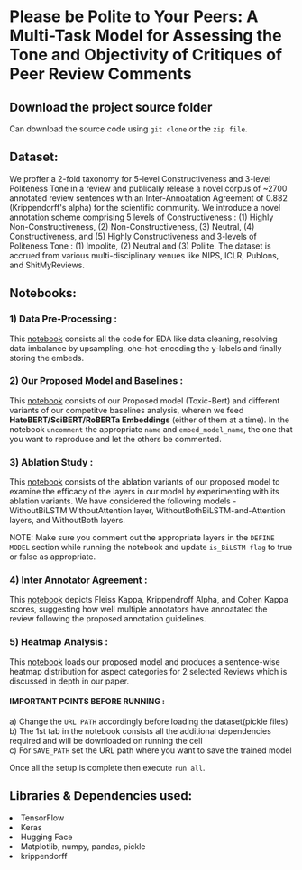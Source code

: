 # Please be Polite to Your Peers: A Multi-Task Model for Assessing the Tone and Objectivity of Critiques of Peer Review Comments

## Download the project source folder

Can download the source code using `git clone` or the `zip file`.

## Dataset:
We proffer a 2-fold taxonomy for 5-level Constructiveness and 3-level Politeness Tone in a review and publically release a novel corpus of ~2700 annotated review sentences with an Inter-Annoatation Agreement of 0.882 (Krippendorff's alpha) for the scientific community. We introduce a novel annotation scheme  comprising 5 levels of Constructiveness : (1) Highly Non-Constructiveness, (2) Non-Constructiveness, (3) Neutral, (4) Constructiveness, and (5) Highly Constructiveness and 3-levels of Politeness Tone : (1) Impolite, (2) Neutral and (3) Poliite. The dataset is accrued from various multi-disciplinary venues like NIPS, ICLR, Publons, and ShitMyReviews. 

## Notebooks:

### 1) Data Pre-Processing :

This [notebook](https://github.com/PrabhatkrBharti/Multi-Label-Critique/blob/main/notebooks/preprocess-and-generate-embeddings.ipynb) consists all the code for EDA like data cleaning, resolving data imbalance by upsampling, ohe-hot-encoding the y-labels and finally storing the embeds.

### 2) Our Proposed Model and Baselines :

This [notebook](https://github.com/PrabhatkrBharti/Multi-Label-Critique/blob/main/notebooks/our-proposed-multitask-model-AND-baselines.ipynb) consists of our Proposed model (Toxic-Bert) and different variants of our competitve baselines analysis, wherein we feed <b> HateBERT/SciBERT/RoBERTa Embeddings</b> (either of them at a time). In the notebook `uncomment` the appropriate `name` and `embed_model_name`, the one that you want to reproduce and let the others be commented. 

### 3) Ablation Study :

This [notebook](https://github.com/PrabhatkrBharti/Multi-Label-Critique/blob/main/notebooks/ablations-model.ipynb) consists of the ablation variants of our proposed model to examine the efficacy of the layers in our model by experimenting with its ablation variants. We have considered the following models - WithoutBiLSTM WithoutAttention layer, WithoutBothBiLSTM-and-Attention layers, and WithoutBoth layers.

NOTE: Make sure you comment out the appropriate layers in the `DEFINE MODEL` section while running the notebook and update `is_BiLSTM flag` to true or false as appropriate.


### 4) Inter Annotator Agreement :
This [notebook](https://github.com/PrabhatkrBharti/Multi-Label-Critique/blob/main/notebooks/interlayer-correlation.ipynb) depicts Fleiss Kappa, Krippendroff Alpha, and Cohen Kappa scores, suggesting how well multiple annotators have annoatated the review following the proposed annotation guidelines. 


### 5) Heatmap Analysis :

This [notebook](https://github.com/PrabhatkrBharti/Multi-Label-Critique/blob/main/notebooks/heatmap.ipynb) loads our proposed model and produces a sentence-wise heatmap distribution for aspect categories for 2 selected Reviews which is discussed in depth in our paper.

#### IMPORTANT POINTS BEFORE RUNNING :

a) Change the `URL PATH` accordingly before loading the dataset(pickle files) <br>
b) The 1st tab in the notebook consists all the additional dependencies required and will be downloaded on running the cell <br>
c) For `SAVE_PATH` set the URL path where you want to save the trained model <br>

Once all the setup is complete then execute `run all`.

## Libraries & Dependencies used:

  <li>TensorFlow
  <li>Keras
  <li>Hugging Face
  <li>Matplotlib, numpy, pandas, pickle
  <li> krippendorff
